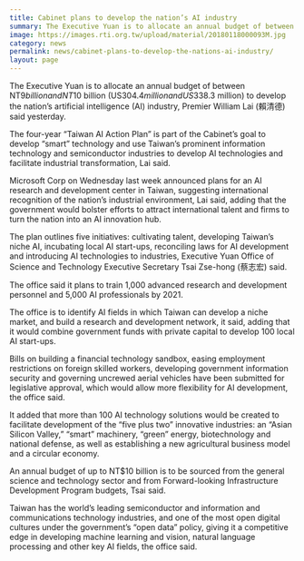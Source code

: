 ```yaml
---
title: Cabinet plans to develop the nation’s AI industry
summary: The Executive Yuan is to allocate an annual budget of between NT$9 billion and NT$10 billion (US$304.4 million and US$338.3 million) to develop the nation’s artificial intelligence (AI) industry, Premier William Lai (賴清德) said yesterday.
image: https://images.rti.org.tw/upload/material/20180118000093M.jpg
category: news
permalink: news/cabinet-plans-to-develop-the-nations-ai-industry/
layout: page
---
```

The Executive Yuan is to allocate an annual budget of between NT$9 billion and NT$10 billion (US$304.4 million and US$338.3 million) to develop the nation’s artificial intelligence (AI) industry, Premier William Lai (賴清德) said yesterday.

The four-year “Taiwan AI Action Plan” is part of the Cabinet’s goal to develop “smart” technology and use Taiwan’s prominent information technology and semiconductor industries to develop AI technologies and facilitate industrial transformation, Lai said.

Microsoft Corp on Wednesday last week announced plans for an AI research and development center in Taiwan, suggesting international recognition of the nation’s industrial environment, Lai said, adding that the government would bolster efforts to attract international talent and firms to turn the nation into an AI innovation hub.

The plan outlines five initiatives: cultivating talent, developing Taiwan’s niche AI, incubating local AI start-ups, reconciling laws for AI development and introducing AI technologies to industries, Executive Yuan Office of Science and Technology Executive Secretary Tsai Zse-hong (蔡志宏) said.

The office said it plans to train 1,000 advanced research and development personnel and 5,000 AI professionals by 2021.

The office is to identify AI fields in which Taiwan can develop a niche market, and build a research and development network, it said, adding that it would combine government funds with private capital to develop 100 local AI start-ups.

Bills on building a financial technology sandbox, easing employment restrictions on foreign skilled workers, developing government information security and governing uncrewed aerial vehicles have been submitted for legislative approval, which would allow more flexibility for AI development, the office said.

It added that more than 100 AI technology solutions would be created to facilitate development of the “five plus two” innovative industries: an “Asian Silicon Valley,” “smart” machinery, “green” energy, biotechnology and national defense, as well as establishing a new agricultural business model and a circular economy.

An annual budget of up to NT$10 billion is to be sourced from the general science and technology sector and from Forward-looking Infrastructure Development Program budgets, Tsai said.

Taiwan has the world’s leading semiconductor and information and communications technology industries, and one of the most open digital cultures under the government’s “open data” policy, giving it a competitive edge in developing machine learning and vision, natural language processing and other key AI fields, the office said.
